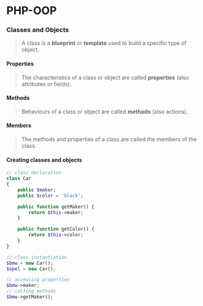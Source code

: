 # PHP-OOP

### Classes and Objects
>A class is a **blueprint** or **template** used to build a specific type of object. 
#### Properties
>The characteristics of a class or object are called **properties** (also attributes or fields).
#### Methods
>Behaviours of a class or object are called **methods** (also actions).
#### Members
>The methods and properties of a class are called the members of the class.
#### Creating classes and objects

```php
// class declaration
class Car
{
    public $maker;
    public $color = 'black';

    public function getMaker() {
        return $this->maker;
    }

    public function getColor() {
        return $this->color;
    }
}

// class instantiation
$bmw = new Car();
$opel = new Car();

// accessing properties
$bmw->maker;
// calling methods
$bmw->getMaker();
```

